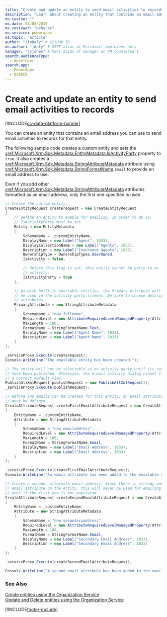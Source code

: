 ```yaml
---
title: "Create and update an entity to send email activities to records (Microsoft Dataverse) | Microsoft Docs" # Intent and product brand in a unique string of 43-59 chars including spaces
description: "Learn about creating an entity that contains an email address you can use to send email activities to records for that entity." # 115-145 characters including spaces. This abstract displays in the search result.
ms.custom: ""
ms.date: 04/05/2019
ms.reviewer: "pehecke"
ms.service: powerapps
ms.topic: "article"
author: "JimDaly" # GitHub ID
ms.author: "jdaly" # MSFT alias of Microsoft employees only
manager: "ryjones" # MSFT alias of manager or PM counterpart
search.audienceType: 
  - developer
search.app: 
  - PowerApps
  - D365CE
---
```

# Create and update an entity to send email activities to records

[!INCLUDE[cc-data-platform-banner](../../../includes/cc-data-platform-banner.md)]

You can create an entity that contains an email address you can use to send email activities to records for that entity.  
  
 The following sample code creates a custom entity and sets the <xref:Microsoft.Xrm.Sdk.Metadata.EntityMetadata.IsActivityParty> property to `true`. It also creates a <xref:Microsoft.Xrm.Sdk.Metadata.StringAttributeMetadata> attribute using <xref:Microsoft.Xrm.Sdk.Metadata.StringFormatName>.`Email` to provide an email address to use.  
  
 Even if you add other <xref:Microsoft.Xrm.Sdk.Metadata.StringAttributeMetadata> attributes formatted as an email address, only the first one specified is used.  

```csharp
// Create the custom entity.
CreateEntityRequest createrequest = new CreateEntityRequest
{
    // Define an entity to enable for emailing. In order to do so,
    // IsActivityParty must be set.
    Entity = new EntityMetadata
    {
        SchemaName = _customEntityName,
        DisplayName = new Label("Agent", 1033),
        DisplayCollectionName = new Label("Agents", 1033),
        Description = new Label("Insurance Agents", 1033),
        OwnershipType = OwnershipTypes.UserOwned,
        IsActivity = false,

        // Unless this flag is set, this entity cannot be party to an
        // activity.
        IsActivityParty = true
    },

    // As with built-in emailable entities, the Primary Attribute will
    // be used in the activity party screens. Be sure to choose descriptive
    // attributes.
    PrimaryAttribute = new StringAttributeMetadata
    {
        SchemaName = "new_fullname",
        RequiredLevel = new AttributeRequiredLevelManagedProperty(AttributeRequiredLevel.None),
        MaxLength = 100,
        FormatName = StringFormatName.Text,
        DisplayName = new Label("Agent Name", 1033),
        Description = new Label("Agent Name", 1033)
    }
};

_serviceProxy.Execute(createrequest);
Console.WriteLine("The emailable entity has been created.");

// The entity will not be selectable as an activity party until its customizations
// have been published. Otherwise, the e-mail activity dialog cannot find
// a correct default view.
PublishAllXmlRequest publishRequest = new PublishAllXmlRequest();
_serviceProxy.Execute(publishRequest);

// Before any emails can be created for this entity, an Email attribute
// must be defined.
CreateAttributeRequest createFirstEmailAttributeRequest = new CreateAttributeRequest
{
    EntityName = _customEntityName,
    Attribute = new StringAttributeMetadata
    {
        SchemaName = "new_emailaddress",
        RequiredLevel = new AttributeRequiredLevelManagedProperty(AttributeRequiredLevel.None),
        MaxLength = 100,
        FormatName = StringFormatName.Email,
        DisplayName = new Label("Email Address", 1033),
        Description = new Label("Email Address", 1033)
    }
};

_serviceProxy.Execute(createFirstEmailAttributeRequest);
Console.WriteLine("An email attribute has been added to the emailable entity.");

// Create a second, alternate email address. Since there is already one 
// email attribute on the entity, this will never be used for emailing
// even if the first one is not populated.
CreateAttributeRequest createSecondEmailAttributeRequest = new CreateAttributeRequest
{
    EntityName = _customEntityName,
    Attribute = new StringAttributeMetadata
    {
        SchemaName = "new_secondaryaddress",
        RequiredLevel = new AttributeRequiredLevelManagedProperty(AttributeRequiredLevel.None),
        MaxLength = 100,
        FormatName = StringFormatName.Email,
        DisplayName = new Label("Secondary Email Address", 1033),
        Description = new Label("Secondary Email Address", 1033)
    }
};

_serviceProxy.Execute(createSecondEmailAttributeRequest);

Console.WriteLine("A second email attribute has been added to the emailable entity.");
```

### See Also

[Create entities using the Organization Service](entity-operations-create.md)  
[Update and Delete entities using the Organization Service](entity-operations-update-delete.md)


[!INCLUDE[footer-include](../../../includes/footer-banner.md)]